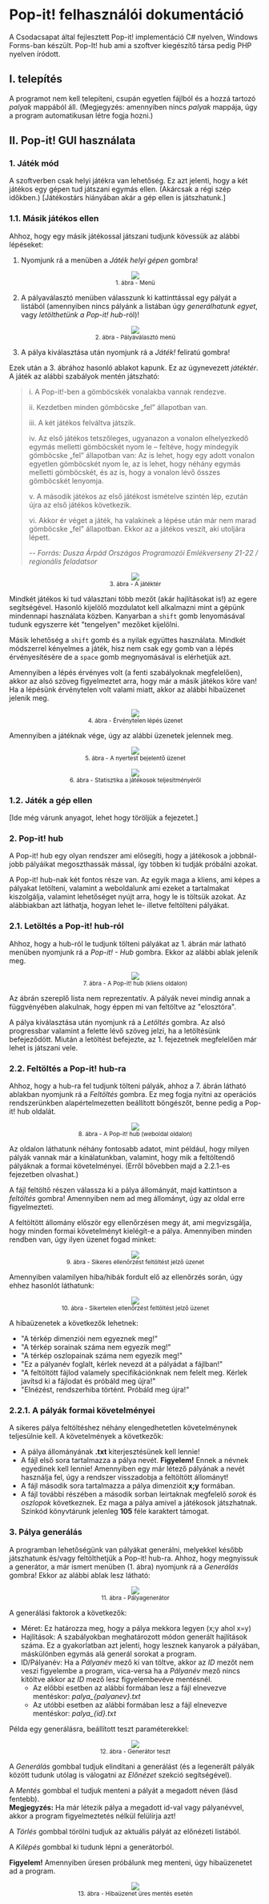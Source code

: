 # Pop-it! felhasználói dokumentáció
A Csodacsapat által fejlesztett Pop-it! implementáció C# nyelven, Windows Forms-ban készült. Pop-It! hub ami a szoftver kiegészítő társa pedig PHP nyelven íródott.

## I. telepítés
A programot nem kell telepíteni, csupán egyetlen fájlból és a hozzá tartozó *palyak* mappából áll. (Megjegyzés: amennyiben nincs *palyak* mappája, úgy a program automatikusan létre fogja hozni.)

## II. Pop-it! GUI használata
### 1. Játék mód
A szoftverben csak helyi játékra van lehetőség. Ez azt jelenti, hogy a két játékos egy gépen tud játszani egymás ellen. (Akárcsak a régi szép időkben.) [Játékostárs hiányában akár a gép ellen is játszhatunk.]
### 1.1. Másik játékos ellen
Ahhoz, hogy egy másik játékossal játszani tudjunk kövessük az alábbi lépéseket:
1. Nyomjunk rá a menüben a *Játék helyi gépen* gombra!

<figure align="center">
    <img src="illusztraciok/felhasznaloi/menu.png">
    <figcaption align="center"><sup>1. ábra - Menü</sup></figcaption>
</figure>

2. A pályaválasztó menüben válasszunk ki kattinttással egy pályát a listából (amennyiben nincs pályánk a listában úgy *generálhatunk egyet*, vagy *letölthetünk a Pop-it! hub*-ról)!

<figure align="center">
    <img src="illusztraciok/felhasznaloi/palyavalaszto_menu.png">
    <figcaption align="center"><sup>2. ábra - Pályaválasztó menü</sup></figcaption>
</figure>

3. A pálya kiválasztása után nyomjunk rá a *Játék!* feliratú gombra!

Ezek után a 3. ábrához hasonló ablakot kapunk. Ez az úgynevezett *játéktér*. A játék az alábbi szabályok mentén játszható:
> i. A Pop-it!-ben a gömböcskék vonalakba vannak rendezve.
> 
> ii. Kezdetben minden gömböcske „fel” állapotban van.
> 
> iii. A két játékos felváltva játszik.
> 
> iv. Az első játékos tetszőleges, ugyanazon a vonalon elhelyezkedő egymás melletti gömböcskét nyom le – feltéve, hogy mindegyik gömböcske „fel” állapotban van: Az is lehet, hogy egy adott vonalon egyetlen gömböcskét nyom le, az is lehet, hogy néhány egymás melletti gömböcskét, és az is, hogy a vonalon lévő összes gömböcskét lenyomja.
> 
> v. A második játékos az első játékost ismételve szintén lép, ezután újra az első játékos következik.
> 
> vi. Akkor ér véget a játék, ha valakinek a lépése után már nem marad gömböcske „fel” állapotban. Ekkor az a játékos veszít, aki utoljára lépett.
>
> -- <cite>Forrás: Dusza Árpád Országos Programozói Emlékverseny 21-22 / regionális feladatsor</cite>

<figure align="center">
    <img src="illusztraciok/felhasznaloi/jatek.png">
    <figcaption align="center"><sup>3. ábra - A játéktér</sup></figcaption>
</figure>

Mindkét játékos ki tud választani több mezőt (akár hajlításokat is!) az egere segítségével. Hasonló kijelölő mozdulatot kell alkalmazni mint a gépünk mindennapi használata közben. Kanyarban a `shift` gomb lenyomásával tudunk egyszerre két "tengelyen" mezőket kijelölni.

Másik lehetőség a `shift` gomb és a nyilak együttes használata. Mindkét módszerrel kényelmes a játék, hisz nem csak egy gomb van a lépés érvényesítésére de a `space` gomb megnyomásával is elérhetjük azt.

Amennyiben a lépés érvényes volt (a fenti szabályoknak megfelelően), akkor az alsó szöveg figyelmeztet arra, hogy már a másik játékos köre van! Ha a lépésünk érvénytelen volt valami miatt, akkor az alábbi hibaüzenet jelenik meg.

<figure align="center">
    <img src="illusztraciok/felhasznaloi/ervenytelen_lepes.png">
    <figcaption align="center"><sup>4. ábra - Érvénytelen lépés üzenet</sup></figcaption>
</figure>

Amennyiben a játéknak vége, úgy az alábbi üzenetek jelennek meg.

<figure align="center">
    <img src="illusztraciok/felhasznaloi/jatek_vege_nyert.png">
    <figcaption align="center"><sup>5. ábra - A nyertest bejelentő üzenet</sup></figcaption>
</figure>

<figure align="center">
    <img src="illusztraciok/felhasznaloi/jatek_vege_statisztika.png">
    <figcaption align="center"><sup>6. ábra - Statisztika a játékosok teljesítményéről</sup></figcaption>
</figure>

### 1.2. Játék a gép ellen
[Ide még várunk anyagot, lehet hogy töröljük a fejezetet.]

### 2. Pop-it! hub
A Pop-it! hub egy olyan rendszer ami elősegíti, hogy a játékosok a jobbnál-jobb pályáikat megoszthassák mással, így többen ki tudják próbálni azokat. 

A Pop-it! hub-nak két fontos része van. Az egyik maga a kliens, ami képes a pályakat letölteni, valamint a weboldalunk ami ezeket a tartalmakat kiszolgálja, valamint lehetőséget nyújt arra, hogy le is töltsük azokat. Az alábbiakban azt láthatja, hogyan lehet le- illetve feltölteni pályákat.

### 2.1. Letöltés a Pop-it! hub-ról
Ahhoz, hogy a hub-ról le tudjunk tölteni pályákat az 1. ábrán már latható menüben nyomjunk rá a *Pop-it! - Hub* gombra. Ekkor az alábbi ablak jelenik meg.

<figure align="center">
    <img src="illusztraciok/felhasznaloi/hub_menu.png">
    <figcaption align="center"><sup>7. ábra - A Pop-it! hub (kliens oldalon)</sup></figcaption>
</figure>

Az ábrán szereplő lista nem reprezentatív. A pályák nevei mindig annak a függvényében alakulnak, hogy éppen mi van feltöltve az "elosztóra".

A pálya kiválasztása után nyomjunk rá a *Letöltés* gombra. Az alsó progressbar valamint a felette lévő szöveg jelzi, ha a letöltésünk befejeződött. Miután a letöltést befejezte, az 1. fejezetnek megfelelően már lehet is játszani vele.

### 2.2. Feltöltés a Pop-it! hub-ra
Ahhoz, hogy a hub-ra fel tudjunk tölteni pályák, ahhoz a 7. ábrán látható ablakban nyomjunk rá a *Feltöltés* gombra. Ez meg fogja nyitni az operációs rendszerünkben alapértelmezetten beállított böngészőt, benne pedig a Pop-it! hub oldalát.

<figure align="center">
    <img src="illusztraciok/felhasznaloi/hub_weblap.png">
    <figcaption align="center"><sup>8. ábra - A Pop-it! hub (weboldal oldalon)</sup></figcaption>
</figure>

Az oldalon láthatunk néhány fontosabb adatot, mint például, hogy milyen pályák vannak már a kínálatunkban, valamint, hogy mik a feltöltendő pályáknak a formai követelményei. (Erről bővebben majd a 2.2.1-es fejezetben olvashat.)

A fájl feltöltő részen válassza ki a pálya állományát, majd kattintson a *feltöltés* gombra! Amennyiben nem ad meg állományt, úgy az oldal erre figyelmezteti.

A feltöltött állomány először egy ellenőrzésen megy át, ami megvizsgálja, hogy minden formai követelményt kielégít-e a pálya. Amennyiben minden rendben van, úgy ilyen üzenet fogad minket:

<figure align="center">
    <img src="illusztraciok/felhasznaloi/hub_web_ok.png">
    <figcaption align="center"><sup>9. ábra - Sikeres ellenőrzést feltöltést jelző üzenet</sup></figcaption>
</figure>

Amennyiben valamilyen hiba/hibák fordult elő az ellenőrzés során, úgy ehhez hasonlót láthatunk:

<figure align="center">
    <img src="illusztraciok/felhasznaloi/hub_web_nemok.png">
    <figcaption align="center"><sup>10. ábra - Sikertelen ellenőrzést feltöltést jelző üzenet</sup></figcaption>
</figure>

A hibaüzenetek a következők lehetnek:
- "A térkép dimenziói nem egyeznek meg!"
- "A térkép sorainak száma nem egyezik meg!"
- "A térkép oszlopainak száma nem egyezik meg!"
- "Ez a pályanév foglalt, kérlek nevezd át a pályádat a fájlban!"
- "A feltöltött fájlod valamely specifikációnknak nem felelt meg. Kérlek javítsd ki a fájlodat és próbáld meg újra!"
- "Elnézést, rendszerhiba történt. Próbáld meg újra!"

### 2.2.1. A pályák formai követelményei
A sikeres pálya feltöltéshez néhány elengedhetetlen követelménynek teljesülnie kell. A követelmények a következők:
- A pálya állományának **.txt** kiterjesztésünek kell lennie!
- A fájl első sora tartalmazza a pálya nevét. **Figyelem!** Ennek a névnek egyedinek kell lennie! Amennyiben egy már létező pályának a nevét használja fel, úgy a rendszer visszadobja a feltöltött állományt!
- A fájl második sora tartalmazza a pálya dimenzióit **x;y** formában.
- A fájl további részében a második sorban leirtaknak megfelelő *sorok* és *oszlopok* következnek. Ez maga a pálya amivel a játékosok játszhatnak. Színkód könyvtárunk jelenleg **105** féle karaktert támogat.

### 3. Pálya generálás
A programban lehetőségünk van pályákat generálni, melyekkel később játszhatunk és/vagy feltölthetjük a Pop-it! hub-ra. Ahhoz, hogy megnyissuk a generátor, a már ismert menüben (1. ábra) nyomjunk rá a *Generálás* gombra! Ekkor az alábbi ablak lesz látható:

<figure align="center">
    <img src="illusztraciok/felhasznaloi/generator_ures.png">
    <figcaption align="center"><sup>11. ábra - Pályagenerátor</sup></figcaption>
</figure>

A generálási faktorok a következők:
- Méret: Ez határozza meg, hogy a pálya mekkora legyen (x;y ahol x=y)
- Hajlítások: A szabályokban meghatározott módon generált hajlítások száma. Ez a gyakorlatban azt jelenti, hogy lesznek kanyarok a pályában, máskülönben egymás alá generál sorokat a program.
- ID/Pályanév: Ha a *Pályanév* mező ki van töltve, akkor az *ID* mezőt nem veszi figyelembe a program, vica-versa ha a *Pályanév* mező nincs kitöltve akkor az *ID* mező lesz figyelembevéve mentésnél.
    - Az előbbi esetben az alábbi formában lesz a fájl elnevezve mentéskor: *palya_{palyanev}.txt*
    - Az utóbbi esetben az alábbi formában lesz a fájl elnevezve mentéskor: *palya_{id}.txt*

Példa egy generálásra, beállított teszt paraméterekkel:

<figure align="center">
    <img src="illusztraciok/felhasznaloi/generator_teszt.png">
    <figcaption align="center"><sup>12. ábra - Generátor teszt</sup></figcaption>
</figure>

A *Generálás* gombbal tudjuk elindítani a generálást (és a legenerált pályák között tudunk utólag is válogatni az *Előnézet* szekció segítségével).

A *Mentés* gombbal el tudjuk menteni a pályát a megadott néven (lásd fentebb).\
**Megjegyzés:** Ha már létezik pálya a megadott id-val vagy pályanévvel, akkor a program figyelmeztetés nélkül felülírja azt!

A *Törlés* gombbal törölni tudjuk az aktuális pályát az előnézeti listából.

A *Kilépés* gombbal ki tudunk lépni a generátorból.

**Figyelem!** Amennyiben üresen próbálunk meg menteni, úgy hibaüzenetet ad a program. 

<figure align="center">
    <img src="illusztraciok/felhasznaloi/generator_hiba.png">
    <figcaption align="center"><sup>13. ábra - Hibaüzenet üres mentés esetén</sup></figcaption>
</figure>